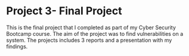 # Project 3- Final Project 
This is the final project that I completed as part of my Cyber Security Bootcamp course. The aim of the project was to find vulnerabilities on a system. The projects includes 3 reports and a presentation with my findings. 
